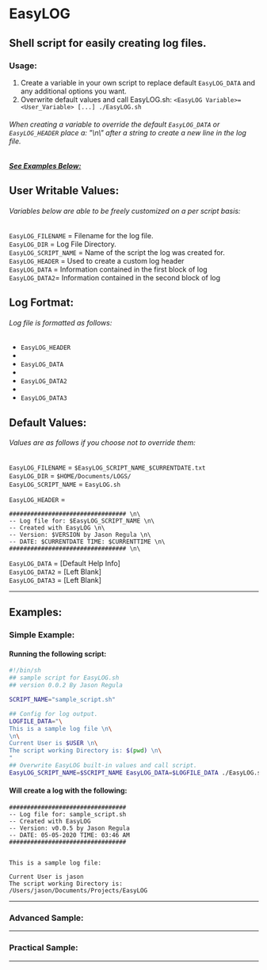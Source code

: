 # EasyLOG
## Shell script for easily creating log files.
### Usage:
1. Create a variable in your own script to replace default `EasyLOG_DATA` and any additional options you want. <br/>
1. Overwrite default values and call EasyLOG.sh: `<EasyLOG Variable>=<User_Variable> [...] ./EasyLOG.sh`


###### When creating a variable to override the default `EasyLOG_DATA` or `EasyLOG_HEADER` place a: "\n\\" after a string to create a new line in the log file.

##### [See Examples Below:](https://github.com/Rayregula/EasyLOG#examples) 

 
## User Writable Values:
###### Variables below are able to be freely customized on a per script basis:
 `EasyLOG_FILENAME` = Filename for the log file. <br/>
 `EasyLOG_DIR` = Log File Directory. <br/>
 `EasyLOG_SCRIPT_NAME` = Name of the script the log was created for. <br/>
 `EasyLOG_HEADER` = Used to create a custom log header <br/>
 `EasyLOG_DATA` = Information contained in the first block of log <br/>
 `EasyLOG_DATA2`= Information contained in the second block of log <br/>
 
 
## Log Fortmat:
###### Log file is formatted as follows:

 * `EasyLOG_HEADER`
 * 
 * `EasyLOG_DATA`
 * 
 * `EasyLOG_DATA2`
 * 
 * `EasyLOG_DATA3`
 

## Default Values:
###### Values are as follows if you choose not to override them:
 `EasyLOG_FILENAME` = `$EasyLOG_SCRIPT_NAME_$CURRENTDATE.txt` <br/>
 `EasyLOG_DIR` = `$HOME/Documents/LOGS/` <br/>
 `EasyLOG_SCRIPT_NAME` = `EasyLOG.sh` <br/>

 `EasyLOG_HEADER` = <br/> 
 
	################################# \n\
	-- Log file for: $EasyLOG_SCRIPT_NAME \n\
	-- Created with EasyLOG \n\
	-- Version: $VERSION by Jason Regula \n\
	-- DATE: $CURRENTDATE TIME: $CURRENTTIME \n\
	################################# \n\
	
 `EasyLOG_DATA` = [Default Help Info] <br/>
 `EasyLOG_DATA2` = [Left Blank] <br/>
 `EasyLOG_DATA3` = [Left Blank] <br/>

---
## Examples:
### Simple Example:
#### Running the following script:
```bash
#!/bin/sh
## sample script for EasyLOG.sh
## version 0.0.2 By Jason Regula

SCRIPT_NAME="sample_script.sh"

## Config for log output.
LOGFILE_DATA="\
This is a sample log file \n\
\n\
Current User is $USER \n\
The script working Directory is: $(pwd) \n\
"
## Overwrite EasyLOG built-in values and call script.
EasyLOG_SCRIPT_NAME=$SCRIPT_NAME EasyLOG_DATA=$LOGFILE_DATA ./EasyLOG.sh
```	
#### Will create a log with the following:

```
################################# 
-- Log file for: sample_script.sh 
-- Created with EasyLOG 
-- Version: v0.0.5 by Jason Regula 
-- DATE: 05-05-2020 TIME: 03:46 AM 
################################# 


This is a sample log file: 

Current User is jason
The script working Directory is: /Users/jason/Documents/Projects/EasyLOG
``` 
---
### Advanced Sample:

---
### Practical Sample:

---